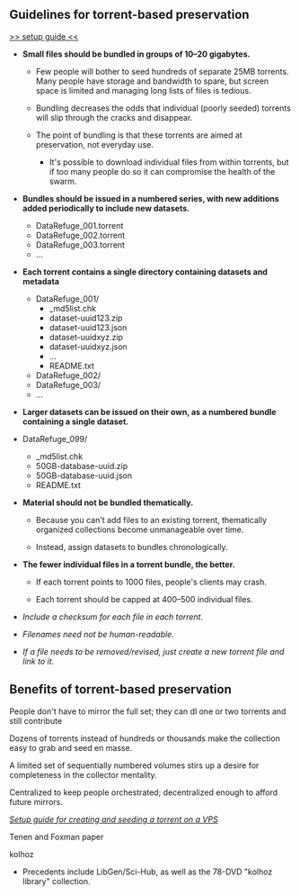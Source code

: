 ## Guidelines for torrent-based preservation

[>> setup guide <<](https://github.com/stevemclaugh/preservation-torrent/blob/master/Setup.md)

- **Small files should be bundled in groups of 10–20 gigabytes.**

  - Few people will bother to seed hundreds of separate 25MB torrents. Many people have storage and bandwidth to spare, but screen space is limited and managing long lists of files is tedious.

  - Bundling decreases the odds that individual (poorly seeded) torrents will slip through the cracks and disappear.

  - The point of bundling is that these torrents are aimed at preservation, not everyday use.

    - It's possible to download individual files from within torrents, but if too many people do so it can compromise the health of the swarm.


- **Bundles should be issued in a numbered series, with new additions added periodically to include new datasets.**

    - DataRefuge_001.torrent
    - DataRefuge_002.torrent
    - DataRefuge_003.torrent
    - ...

- **Each torrent contains a single directory containing datasets and metadata**

    - DataRefuge\_001/
        - _md5list.chk
        - dataset-uuid123.zip
        - dataset-uuid123.json
        - dataset-uuidxyz.zip
        - dataset-uuidxyz.json
        - ...
        - README.txt
    - DataRefuge_002/
    - DataRefuge_003/
    - ...


- **Larger datasets can be issued on their own, as a numbered bundle containing a single dataset.**


- DataRefuge\_099/
    - _md5list.chk
    - 50GB-database-uuid.zip
    - 50GB-database-uuid.json
    - README.txt


- **Material should not be bundled thematically.**

    - Because you can't add files to an existing torrent, thematically organized collections become unmanageable over time.

    - Instead, assign datasets to bundles chronologically.

- **The fewer individual files in a torrent bundle, the better.**

    - If each torrent points to 1000 files, people's clients may crash.

    - Each torrent should be capped at 400–500 individual files.


- *Include a checksum for each file in each torrent.*

- *Filenames need not be human-readable.*

- *If a file needs to be removed/revised, just create a new torrent file and link to it.*


## Benefits of torrent-based preservation

People don't have to mirror the full set; they can dl one or two torrents and still contribute

Dozens of torrents instead of hundreds or thousands make the collection easy to grab and seed en masse.

A limited set of sequentially numbered volumes stirs up a desire for completeness in the collector mentality.

Centralized to keep people orchestrated; decentralized enough to afford future mirrors.


[*Setup guide for creating and seeding a torrent on a VPS*](Setup.md)


Tenen and Foxman paper

kolhoz


 - Precedents include LibGen/Sci-Hub, as well as the 78-DVD "kolhoz library" collection.
